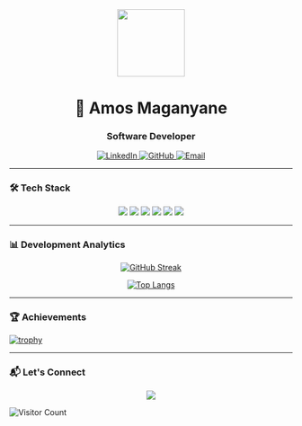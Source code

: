 <div align="center">
  <img src="https://media4.giphy.com/media/v1.Y2lkPTc5MGI3NjExbGJmN3NnbzJlN2VsbGwwY2d5Zmpibm9hMWsyYWI2cTFqMnZnNnNtayZlcD12MV9pbnRlcm5hbF9naWZfYnlfaWQmY3Q9Zw/RbDKaczqWovIugyJmW/giphy.gif" width="120px"/>

  <h1 align="center">🌌 Amos Maganyane</h1>
  <h3 align="center">Software Developer</h3>

  <div id="badges">
    <a href="https://www.linkedin.com/in/amos-maganyane/">
      <img src="https://img.shields.io/badge/LinkedIn-0077B5?style=flat&logo=linkedin&logoColor=white" alt="LinkedIn"/>
    </a>
    <a href="https://github.com/NitionVR">
      <img src="https://img.shields.io/badge/GitHub-100000?style=flat&logo=github&logoColor=white" alt="GitHub"/>
    </a>
    <a href="mailto:your-email@example.com">
      <img src="https://img.shields.io/badge/Email-D14836?style=flat&logo=gmail&logoColor=white" alt="Email"/>
    </a>
  </div>
</div>

---

### 🛠 Tech Stack
<p align="center">
  <img src="https://img.shields.io/badge/Python-3776AB?style=flat&logo=python&logoColor=white"/>
  <img src="https://img.shields.io/badge/Java-007396?style=flat&logo=openjdk&logoColor=white"/>
  <img src="https://img.shields.io/badge/C%23-239120?style=flat&logo=c-sharp&logoColor=white"/>
  <img src="https://img.shields.io/badge/MySQL-4479A1?style=flat&logo=mysql&logoColor=white"/>
  <img src="https://img.shields.io/badge/Docker-2496ED?style=flat&logo=docker&logoColor=white"/>
  <img src="https://img.shields.io/badge/Linux-FCC624?style=flat&logo=linux&logoColor=black"/>
</p>

---

### 📊 Development Analytics
<div align="center">

[![GitHub Streak](https://streak-stats.demolab.com?user=NitionVR&theme=soft-green&border_radius=8&mode=weekly)](https://git.io/streak-stats)

[![Top Langs](https://github-readme-stats.vercel.app/api/top-langs/?username=NitionVR&layout=compact&theme=vision-friendly-dark&border_radius=8)](https://github.com/anuraghazra/github-readme-stats)

</div>

---

### 🏆 Achievements
[![trophy](https://github-profile-trophy.vercel.app/?username=NitionVR&theme=onedark&row=2&column=4&margin-w=15&margin-h=15)](https://github.com/ryo-ma/github-profile-trophy)

---

### 📬 Let's Connect
<div align="center">
  <a href="https://www.linkedin.com/in/amos-maganyane/">
    <img src="https://img.shields.io/badge/Let's%20Connect%20on%20LinkedIn-0077B5?style=for-the-badge&logo=linkedin&logoColor=white"/>
  </a>
</div>

![Visitor Count](https://komarev.com/ghpvc/?username=NitionVR&color=blueviolet&style=flat)
